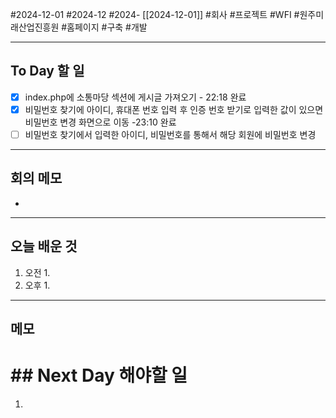 #2024-12-01 #2024-12 #2024- [[2024-12-01]]
#회사 #프로젝트 #WFI #원주미래산업진흥원  #홈페이지 #구축 #개발

---
## To Day 할 일
- [x] index.php에 소통마당 섹션에 게시글 가져오기 - 22:18 완료
- [x] 비밀번호 찾기에 아이디, 휴대폰 번호 입력 후 인증 번호 받기로 입력한 값이 있으면비밀번호 변경 화면으로 이동 -23:10 완료
- [ ] 비밀번호 찾기에서 입력한 아이디, 비밀번호를 통해서 해당 회원에 비밀번호 변경
---
## 회의 메모
- 
---
## 오늘 배운 것
1. 오전
    1. 
2. 오후
    1. 
---
## 메모


# ## Next Day 해야할 일
1. 
